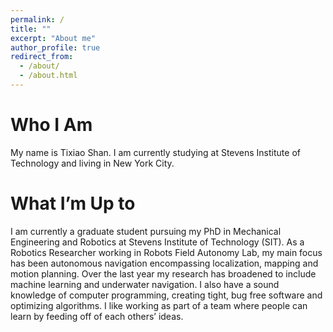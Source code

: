 ```yaml
---
permalink: /
title: ""
excerpt: "About me"
author_profile: true
redirect_from: 
  - /about/
  - /about.html
---
```


Who I Am
======
My name is Tixiao Shan. I am currently studying at Stevens Institute of Technology and living in New York City.

What I’m Up to
======
I am currently a graduate student pursuing my PhD in Mechanical Engineering and Robotics at Stevens Institute of Technology (SIT). As a Robotics Researcher working in Robots Field Autonomy Lab, my main focus has been autonomous navigation encompassing localization, mapping and motion planning. Over the last year my research has broadened to include machine learning and underwater navigation. I also have a sound knowledge of computer programming, creating tight, bug free software  and optimizing algorithms. I like working as part of a team where people can learn by feeding off of each others’ ideas.